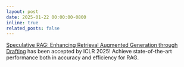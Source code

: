 ```yaml
---
layout: post
date: 2025-01-22 00:00:00-0800
inline: true
related_posts: false
---
```

[Speculative RAG: Enhancing Retrieval Augmented Generation through Drafting](https://arxiv.org/abs/2407.08223) has been accepted by ICLR 2025! Achieve state-of-the-art performance both in accuracy and efficiency for RAG.
